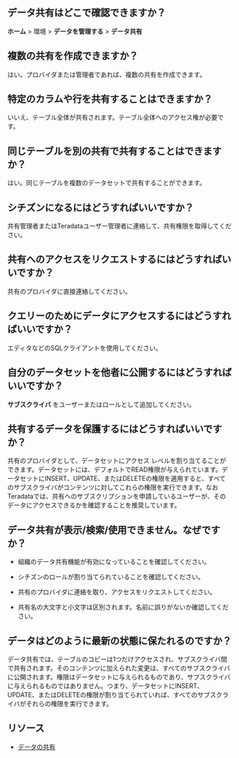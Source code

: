 データ共有はどこで確認できますか？
----------------------------------

**ホーム** \> 環境 \> **データを管理する** \> **データ共有**

複数の共有を作成できますか？
----------------------------

はい。プロバイダまたは管理者であれば、複数の共有を作成できます。

特定のカラムや行を共有することはできますか？
--------------------------------------------

いいえ、テーブル全体が共有されます。テーブル全体へのアクセス権が必要です。

同じテーブルを別の共有で共有することはできますか？
--------------------------------------------------

はい。同じテーブルを複数のデータセットで共有することができます。

シチズンになるにはどうすればいいですか？
----------------------------------------

共有管理者またはTeradataユーザー管理者に連絡して、共有権限を取得してください。

共有へのアクセスをリクエストするにはどうすればいいですか？
----------------------------------------------------------

共有のプロバイダに直接連絡してください。

クエリーのためにデータにアクセスするにはどうすればいいですか？
--------------------------------------------------------------

エディタなどのSQLクライアントを使用してください。

自分のデータセットを他者に公開するにはどうすればいいですか？
------------------------------------------------------------

**サブスクライバ** をユーザーまたはロールとして追加してください。

共有するデータを保護するにはどうすればいいですか？
--------------------------------------------------

共有のプロバイダとして、データセットにアクセス レベルを割り当てることができます。データセットには、デフォルトでREAD権限が与えられています。データセットにINSERT、UPDATE、またはDELETEの権限を適用すると、すべてのサブスクライバがコンテンツに対してこれらの権限を実行できます。なおTeradataでは、共有へのサブスクリプションを申請しているユーザーが、そのデータにアクセスできるかを確認することを推奨しています。

データ共有が表示/検索/使用できません。なぜですか？
--------------------------------------------------

-   組織のデータ共有機能が有効になっていることを確認してください。

-   シチズンのロールが割り当てられていることを確認してください。

-   共有のプロバイダに連絡を取り、アクセスをリクエストしてください。

-   共有名の大文字と小文字は区別されます。名前に誤りがないか確認してください。

データはどのように最新の状態に保たれるのですか？
------------------------------------------------

データ共有では、テーブルのコピーは1つだけアクセスされ、サブスクライバ間で共有されます。そのコンテンツに加えられた変更は、すべてのサブスクライバに公開されます。権限はデータセットに与えられるものであり、サブスクライバに与えられるものではありません。つまり、データセットにINSERT、UPDATE、またはDELETEの権限が割り当てられていれば、すべてのサブスクライバがそれらの権限を実行できます。

リソース
--------

-   [データの共有](https://docs.teradata.com/access/sources/dita/topic?dita:topicPath=bwf1684416639333.dita)
